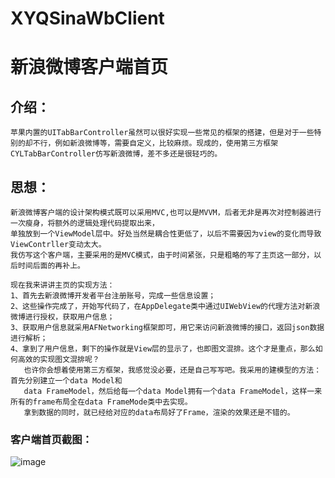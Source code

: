 # XYQSinaWbClient
新浪微博客户端首页
==================

介绍：
----

    苹果内置的UITabBarController虽然可以很好实现一些常见的框架的搭建，但是对于一些特别的却不行，例如新浪微博等，需要自定义，比较麻烦。现成的，使用第三方框架CYLTabBarController仿写新浪微博，差不多还是很轻巧的。

思想：
----

    新浪微博客户端的设计架构模式既可以采用MVC,也可以是MVVM，后者无非是再次对控制器进行一次瘦身，将额外的逻辑处理代码提取出来，
    单独放到一个ViewModel层中。好处当然是耦合性更低了，以后不需要因为view的变化而导致ViewContrller变动太大。
    我仿写这个客户端，主要采用的是MVC模式，由于时间紧张，只是粗略的写了主页这一部分，以后时间后面的再补上。
     
    现在我来讲讲主页的实现方法：
    1、首先去新浪微博开发者平台注册账号，完成一些信息设置；
    2、这些操作完成了，开始写代码了，在AppDelegate类中通过UIWebView的代理方法对新浪微博进行授权，获取用户信息；
    3、获取用户信息就采用AFNetworking框架即可，用它来访问新浪微博的接口，返回json数据进行解析；
    4、拿到了用户信息，剩下的操作就是View层的显示了，也即图文混排。这个才是重点，那么如何高效的实现图文混排呢？
       也许你会想着使用第三方框架，我感觉没必要，还是自己写写吧。我采用的建模型的方法：首先分别建立一个data Model和
       data FrameModel，然后给每一个data Model拥有一个data FrameModel，这样一来所有的frame布局全在data FrameMode类中去实现。
       拿到数据的同时，就已经给对应的data布局好了Frame，渲染的效果还是不错的。

### 客户端首页截图：

![image](https://github.com/xiayuanquan/XYQSinaWbClient/blob/master/XYQSinaWbClient/screenshots/main.png)
